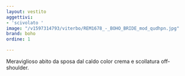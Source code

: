 ```yaml
---
layout: vestito
aggettivi:
- 'scivolato '
image: "/v1597314793/viterbo/REM1678_-_BOHO_BRIDE_mod_qudhpn.jpg"
brand: boho
ordine: 1

---
```

Meraviglioso abito da sposa dal caldo color crema e scollatura off- shoulder.